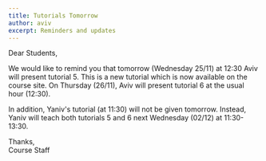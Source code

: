 ```yaml
---
title: Tutorials Tomorrow
author: aviv
excerpt: Reminders and updates
---
```


Dear Students,

We would like to remind you that tomorrow (Wednesday 25/11) at 12:30 Aviv will
present tutorial 5. This is a new tutorial which is now available on the course
site. On Thursday (26/11), Aviv will present tutorial 6 at the usual hour (12:30).


In addition, Yaniv's tutorial (at 11:30) will not be given tomorrow.
Instead, Yaniv will teach both tutorials 5 and 6 next Wednesday (02/12) at 11:30-13:30.


Thanks,  
Course Staff


